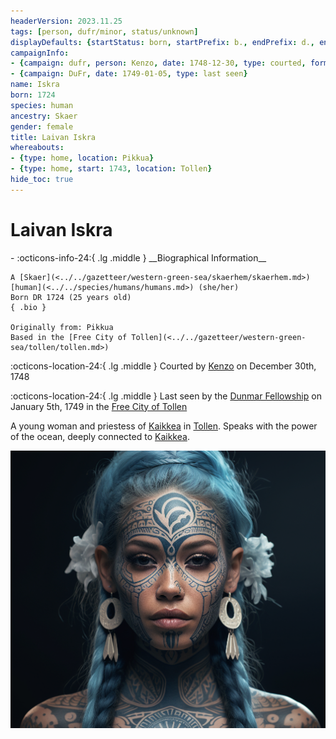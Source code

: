 ```yaml
---
headerVersion: 2023.11.25
tags: [person, dufr/minor, status/unknown]
displayDefaults: {startStatus: born, startPrefix: b., endPrefix: d., endStatus: died}
campaignInfo:
- {campaign: dufr, person: Kenzo, date: 1748-12-30, type: courted, format: '<met:U> by <person> on <target>'}
- {campaign: DuFr, date: 1749-01-05, type: last seen}
name: Iskra
born: 1724
species: human
ancestry: Skaer
gender: female
title: Laivan Iskra
whereabouts:
- {type: home, location: Pikkua}
- {type: home, start: 1743, location: Tollen}
hide_toc: true
---
```


# Laivan Iskra
<div class="grid cards ext-narrow-margin ext-one-column" markdown>
- :octicons-info-24:{ .lg .middle } __Biographical Information__

    A [Skaer](<../../gazetteer/western-green-sea/skaerhem/skaerhem.md>) [human](<../../species/humans/humans.md>) (she/her)  
    Born DR 1724 (25 years old)  
    { .bio }

    Originally from: Pikkua
    Based in the [Free City of Tollen](<../../gazetteer/western-green-sea/tollen/tollen.md>)
</div>



:octicons-location-24:{ .lg .middle } Courted by [Kenzo](<../pcs/dunmar-fellowship/kenzo.md>) on December 30th, 1748  



:octicons-location-24:{ .lg .middle } Last seen by the [Dunmar Fellowship](<../pcs/dunmar-fellowship/dunmar-fellowship.md>) on January 5th, 1749 in the [Free City of Tollen](<../../gazetteer/western-green-sea/tollen/tollen.md>)  


A young woman and priestess of [Kaikkea](<../../cosmology/gods/incorporeal-gods/kaikkea.md>) in [Tollen](<../../gazetteer/western-green-sea/tollen/tollen.md>). Speaks with the power of the ocean, deeply connected to [Kaikkea](<../../cosmology/gods/incorporeal-gods/kaikkea.md>). 

![Laivan Iskra](../../assets/laivan-iskra.png)
